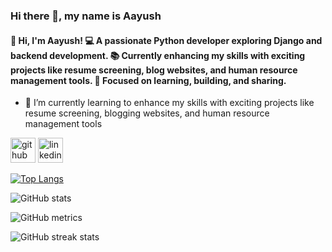 ### Hi there 👋, my name is Aayush
#### 👋 Hi, I'm Aayush! 💻 A passionate Python developer exploring Django and backend development. 📚 Currently enhancing my skills with exciting projects like resume screening, blog websites, and human resource management tools. 🎯 Focused on learning, building, and sharing.

- 🌱 I’m currently learning to enhance my skills with exciting projects like resume screening, blogging websites, and human resource management tools 


[<img src='https://cdn.jsdelivr.net/npm/simple-icons@3.0.1/icons/github.svg' alt='github' height='40'>](https://github.com/Aayush1332)  [<img src='https://cdn.jsdelivr.net/npm/simple-icons@3.0.1/icons/linkedin.svg' alt='linkedin' height='40'>](https://www.linkedin.com/in/https://www.linkedin.com/in/aayush-bhandari-40aa09287//)  

[![Top Langs](https://github-readme-stats.vercel.app/api/top-langs/?username=Aayush1332)](https://github.com/anuraghazra/github-readme-stats)

![GitHub stats](https://github-readme-stats.vercel.app/api?username=Aayush1332&show_icons=true&count_private=true)  

![GitHub metrics](https://metrics.lecoq.io/Aayush1332)  

![GitHub streak stats](https://streak-stats.demolab.com/?user=Aayush1332)  

